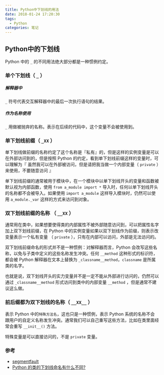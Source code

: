 ```yaml
---
title: Python中下划线的用法
date: 2018-01-24 17:20:30
tags:
  - Python
categories: 笔记
---
```


## Python中的下划线

Python 中的 `_` 的不同用法绝大部分都是一种惯例约定。

<!--more--> 



### 单个下划线（ `_` ）

##### 解释器中

`_` 符号代表交互解释器中的最后一次执行语句的结果。

##### 作为名称使用

`_` 用做被抛弃的名称。表示在后续的代码中，这个变量不会被使用到。



### 单下划线前缀（ `_XX` ）

单下划线做前缀的名称约定了这个名称是『私有』的，但是这样的实例变量是可以在外部访问到的，但是按照 Python 的约定，看到单下划线前缀这样的变量时，可以理解为『 虽然我可以在外部被访问，但是请把我当做一个内部变量（ `private` ）来使用，不要随意访问 』

单下划线前缀的通常被用于模块中，在一个模块中以单下划线开头的变量和函数被默认视为内部函数，使用 `from a_module import *` 导入时，任何以单下划线开头的名称都不会被导入。如果使用 `import a_module` 这样导入模块时，仍然可以使用 `a_module._var` 这样的方式来访问到对象。



### 双下划线前缀的名称 （ `__XX` ）

通常用在类中，如果想要使得类的内部属性不被外部随意访问到，可以把属性名字加上双下划线前缀，在 Python 中的实例变量如果以双下划线作为前缀，则表示改变量表示一个私有变量 （ `private` ），只有在内部可以访问，外部是无法访问的。

双下划线前缀命名的形式并不是一种惯例：对解释器而言，Python 会改写这些名称，以免与子类中定义的这些名称发生冲突。任何 `__method` 这种形式的标识符，都会被 Python 解释器在文本上替换为 `_classname__method`，`classname` 是所属类的名字。

也就是说，双下划线开头的实力变量并不是一定不能从外部进行访问的，仍然可以通过 `_classname__method` 形式访问到类中的内部变量 `__method` ，但是通常不建议这么做。



### 前后缀都为双下划线的名称（ `__XX__` ）

表示 Python 中的`特殊方法名`，这也只是一种惯例，表示 Python 系统的名称不会跟用户的自定义名称发生冲突。通常我们可以自己重写这些方法，比如在类里面经常会重写 `__init__()` 方法。

特殊变量是可以直接访问的，不是 `private` 变量。



###  参考

- [segmentfault](https://segmentfault.com/a/1190000002611411)
- [Python 的类的下划线命名有什么不同?](https://www.zhihu.com/question/19754941)


